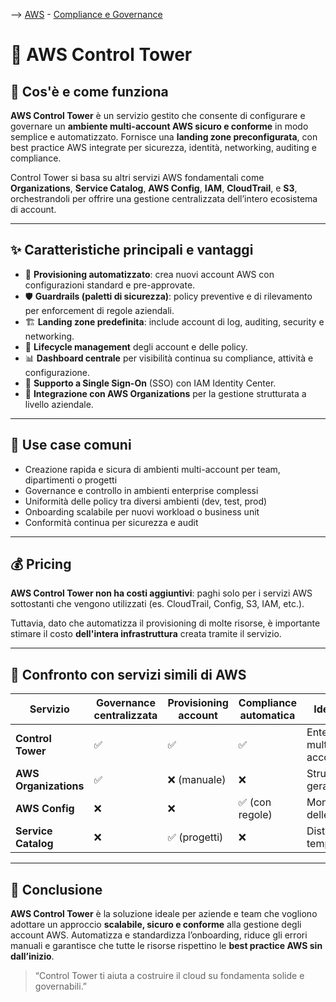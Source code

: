 --> [AWS](app://obsidian.md/AWS.md) - [Compliance e Governance](Sicurezza-Compliance-Governance.md)

# 🏰 AWS Control Tower

## 📘 Cos'è e come funziona

**AWS Control Tower** è un servizio gestito che consente di configurare e governare un **ambiente multi-account AWS sicuro e conforme** in modo semplice e automatizzato. Fornisce una **landing zone preconfigurata**, con best practice AWS integrate per sicurezza, identità, networking, auditing e compliance.

Control Tower si basa su altri servizi AWS fondamentali come **Organizations**, **Service Catalog**, **AWS Config**, **IAM**, **CloudTrail**, e **S3**, orchestrandoli per offrire una gestione centralizzata dell’intero ecosistema di account.

---

## ✨ Caratteristiche principali e vantaggi

- 🚀 **Provisioning automatizzato**: crea nuovi account AWS con configurazioni standard e pre-approvate.
- 🛡️ **Guardrails (paletti di sicurezza)**: policy preventive e di rilevamento per enforcement di regole aziendali.
- 🏗️ **Landing zone predefinita**: include account di log, auditing, security e networking.
- 🔁 **Lifecycle management** degli account e delle policy.
- 📊 **Dashboard centrale** per visibilità continua su compliance, attività e configurazione.
- 🔐 **Supporto a Single Sign-On** (SSO) con IAM Identity Center.
- 🏢 **Integrazione con AWS Organizations** per la gestione strutturata a livello aziendale.

---

## 🚀 Use case comuni

- Creazione rapida e sicura di ambienti multi-account per team, dipartimenti o progetti
- Governance e controllo in ambienti enterprise complessi
- Uniformità delle policy tra diversi ambienti (dev, test, prod)
- Onboarding scalabile per nuovi workload o business unit
- Conformità continua per sicurezza e audit

---

## 💰 Pricing

**AWS Control Tower non ha costi aggiuntivi**: paghi solo per i servizi AWS sottostanti che vengono utilizzati (es. CloudTrail, Config, S3, IAM, etc.).

Tuttavia, dato che automatizza il provisioning di molte risorse, è importante stimare il costo **dell'intera infrastruttura** creata tramite il servizio.

---

## 🔄 Confronto con servizi simili di AWS

| Servizio             | Governance centralizzata | Provisioning account | Compliance automatica | Ideale per              |
|----------------------|---------------------------|----------------------|------------------------|-------------------------|
| **Control Tower**     | ✅                         | ✅                    | ✅                      | Enterprise multi-account|
| **AWS Organizations** | ✅                         | ❌ (manuale)          | ❌                      | Struttura gerarchica    |
| **AWS Config**        | ❌                         | ❌                    | ✅ (con regole)         | Monitoraggio delle risorse |
| **Service Catalog**   | ❌                         | ✅ (progetti)         | ❌                      | Distribuzione template  |

---

## 📌 Conclusione

**AWS Control Tower** è la soluzione ideale per aziende e team che vogliono adottare un approccio **scalabile, sicuro e conforme** alla gestione degli account AWS. Automatizza e standardizza l’onboarding, riduce gli errori manuali e garantisce che tutte le risorse rispettino le **best practice AWS sin dall’inizio**.

> “Control Tower ti aiuta a costruire il cloud su fondamenta solide e governabili.”

